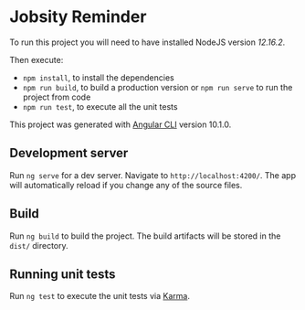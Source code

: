 # Jobsity Reminder

To run this project you will need to have installed NodeJS version *12.16.2*.

Then execute: 

- `npm install`, to install the dependencies
- `npm run build`, to build a production version or `npm run serve` to run the project from code
- `npm run test`, to execute all the unit tests

This project was generated with [Angular CLI](https://github.com/angular/angular-cli) version 10.1.0.

## Development server

Run `ng serve` for a dev server. Navigate to `http://localhost:4200/`. The app will automatically reload if you change any of the source files.

## Build

Run `ng build` to build the project. The build artifacts will be stored in the `dist/` directory.

## Running unit tests

Run `ng test` to execute the unit tests via [Karma](https://karma-runner.github.io).

